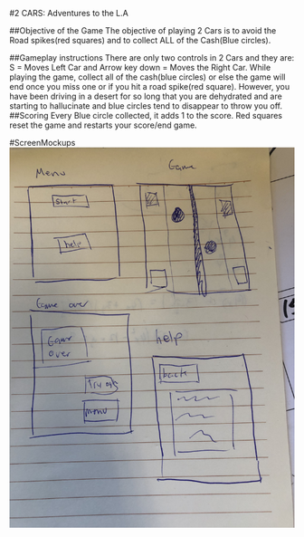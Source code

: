 #2 CARS: Adventures to the L.A

##Objective of the Game
The objective of playing 2 Cars is to avoid the Road spikes(red squares) and to collect ALL of the Cash(Blue circles).

##Gameplay instructions
There are only two controls in 2 Cars and they are:
S = Moves Left Car and
Arrow key down = Moves the Right Car.
While playing the game, collect all of the cash(blue circles) or else the game will end once you miss one or if you hit a road spike(red square).
However, you have been driving in a desert for so long that you are dehydrated and are starting to hallucinate and blue circles tend to disappear to throw you off.
##Scoring
Every Blue circle collected, it adds 1 to the score.
Red squares reset the game and restarts your score/end game.

#ScreenMockups
![](images/Car_sketch.jpg)